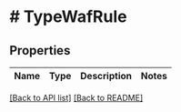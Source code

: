 # # TypeWafRule

## Properties

Name | Type | Description | Notes
------------ | ------------- | ------------- | -------------


[[Back to API list]](../../README.md#endpoints) [[Back to README]](../../README.md)
